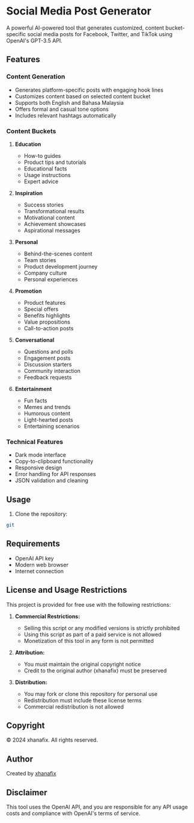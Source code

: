 # Social Media Post Generator

A powerful AI-powered tool that generates customized, content bucket-specific social media posts for Facebook, Twitter, and TikTok using OpenAI's GPT-3.5 API.

## Features

### Content Generation
- Generates platform-specific posts with engaging hook lines
- Customizes content based on selected content bucket
- Supports both English and Bahasa Malaysia
- Offers formal and casual tone options
- Includes relevant hashtags automatically

### Content Buckets
1. **Education**
   - How-to guides
   - Product tips and tutorials
   - Educational facts
   - Usage instructions
   - Expert advice

2. **Inspiration**
   - Success stories
   - Transformational results
   - Motivational content
   - Achievement showcases
   - Aspirational messages

3. **Personal**
   - Behind-the-scenes content
   - Team stories
   - Product development journey
   - Company culture
   - Personal experiences

4. **Promotion**
   - Product features
   - Special offers
   - Benefits highlights
   - Value propositions
   - Call-to-action posts

5. **Conversational**
   - Questions and polls
   - Engagement posts
   - Discussion starters
   - Community interaction
   - Feedback requests

6. **Entertainment**
   - Fun facts
   - Memes and trends
   - Humorous content
   - Light-hearted posts
   - Entertaining scenarios

### Technical Features
- Dark mode interface
- Copy-to-clipboard functionality
- Responsive design
- Error handling for API responses
- JSON validation and cleaning

## Usage

1. Clone the repository:
```bash
git
```

## Requirements

- OpenAI API key
- Modern web browser
- Internet connection

## License and Usage Restrictions

This project is provided for free use with the following restrictions:

1. **Commercial Restrictions:**
   - Selling this script or any modified versions is strictly prohibited
   - Using this script as part of a paid service is not allowed
   - Monetization of this tool in any form is not permitted

2. **Attribution:**
   - You must maintain the original copyright notice
   - Credit to the original author (xhanafix) must be preserved

3. **Distribution:**
   - You may fork or clone this repository for personal use
   - Redistribution must include these license terms
   - Commercial redistribution is not allowed

## Copyright

© 2024 xhanafix. All rights reserved.

## Author

Created by [xhanafix](https://github.com/xhanafix)

## Disclaimer

This tool uses the OpenAI API, and you are responsible for any API usage costs and compliance with OpenAI's terms of service. 